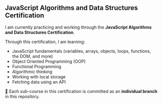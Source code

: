 ## JavaScript Algorithms and Data Structures Certification

I am currently practicing and working through the **JavaScript Algorithms and Data Structures Certification**.  

Through this certification, I am learning:  
- JavaScript fundamentals (variables, arrays, objects, loops, functions, the DOM, and more)  
- Object Oriented Programming (OOP)  
- Functional Programming  
- Algorithmic thinking  
- Working with local storage  
- Fetching data using an API  

📂 Each sub-course in this certification is committed as an **individual branch** in this repository.
